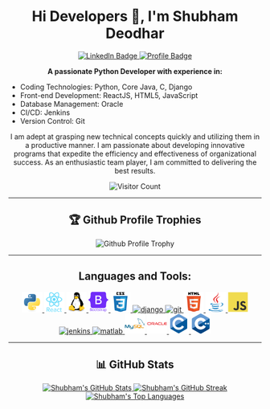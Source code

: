 <h1 align="center">Hi Developers 👋, I'm Shubham Deodhar</h1>
<p align="center">
  <a href="https://www.linkedin.com/in/shubham-deodhar-b17059b7/">
    <img src="https://img.shields.io/badge/-Shubham-blue?style=flat-square&logo=Linkedin&logoColor=white" alt="LinkedIn Badge" />
  </a>
  <a href="https://shubham-232302.github.io/profile/">
    <img src="https://img.shields.io/badge/myProfile-green" alt="Profile Badge" />
  </a>
</p>

<p align="center">
  <strong>A passionate Python Developer with experience in:</strong>
  <ul>
    <li>Coding Technologies: Python, Core Java, C, Django</li>
    <li>Front-end Development: ReactJS, HTML5, JavaScript</li>
    <li>Database Management: Oracle</li>
    <li>CI/CD: Jenkins</li>
    <li>Version Control: Git</li>
  </ul>
  <p align="center">I am adept at grasping new technical concepts quickly and utilizing them in a productive manner. I am passionate about developing innovative programs that expedite the efficiency and effectiveness of organizational success. As an enthusiastic team player, I am committed to delivering the best results.</p>
</p>

<p align="center">
  <img src="https://profile-counter.glitch.me/Shubham-232302/count.svg" alt="Visitor Count" />
</p>

<hr>

<h2 align="center">🏆 Github Profile Trophies</h2>
<p align="center">
  <img src="https://github-profile-trophy.vercel.app/?username=Shubham-232302&column=7" alt="Github Profile Trophy" />
</p>

<hr>

<h2 align="center">Languages and Tools:</h2>
<p align="center">
  <a href="https://www.python.org" target="_blank" rel="noreferrer">
        <img src="https://raw.githubusercontent.com/devicons/devicon/master/icons/python/python-original.svg" alt="python" width="40" height="40" />
    </a>
    <a href="https://reactjs.org/" target="_blank" rel="noreferrer">
        <img src="https://raw.githubusercontent.com/devicons/devicon/master/icons/react/react-original-wordmark.svg" alt="react" width="40" height="40" />
    </a>
     <a href="https://www.linux.org/" target="_blank" rel="noreferrer">
        <img src="https://raw.githubusercontent.com/devicons/devicon/master/icons/linux/linux-original.svg" alt="linux" width="40" height="40" />
    </a>
<a href="https://getbootstrap.com" target="_blank" rel="noreferrer">
        <img src="https://raw.githubusercontent.com/devicons/devicon/master/icons/bootstrap/bootstrap-plain-wordmark.svg" alt="bootstrap" width="40" height="41" />
    </a>
    <a href="https://www.w3schools.com/css/" target="_blank" rel="noreferrer">
        <img src="https://raw.githubusercontent.com/devicons/devicon/master/icons/css3/css3-original-wordmark.svg" alt="css3" width="40" height="40" />
    </a>
    <a href="https://www.djangoproject.com/" target="_blank" rel="noreferrer">
        <img src="https://juststickers.in/wp-content/uploads/2016/05/django-badge.png" alt="django" width="40" height="40" />
    </a>
    <a href="https://git-scm.com/" target="_blank" rel="noreferrer">
        <img src="https://www.vectorlogo.zone/logos/git-scm/git-scm-icon.svg" alt="git" width="40" height="40" />
    </a>
    <a href="https://www.w3.org/html/" target="_blank" rel="noreferrer">
        <img src="https://raw.githubusercontent.com/devicons/devicon/master/icons/html5/html5-original-wordmark.svg" alt="html5" width="40" height="40" />
    </a>
    <a href="https://www.java.com" target="_blank" rel="noreferrer">
        <img src="https://raw.githubusercontent.com/devicons/devicon/master/icons/java/java-original.svg" alt="java" width="40" height="40" />
    </a>
    <a href="https://developer.mozilla.org/en-US/docs/Web/JavaScript" target="_blank" rel="noreferrer">
        <img src="https://raw.githubusercontent.com/devicons/devicon/master/icons/javascript/javascript-original.svg" alt="javascript" width="40" height="40" />
    </a>
    <a href="https://www.jenkins.io" target="_blank" rel="noreferrer">
        <img src="https://www.vectorlogo.zone/logos/jenkins/jenkins-icon.svg" alt="jenkins" width="40" height="40" />
    </a>
    <a href="https://www.mathworks.com/" target="_blank" rel="noreferrer">
        <img src="https://upload.wikimedia.org/wikipedia/commons/2/21/Matlab_Logo.png" alt="matlab" width="40" height="40" />
    </a>
    <a href="https://www.mysql.com/" target="_blank" rel="noreferrer">
        <img src="https://raw.githubusercontent.com/devicons/devicon/master/icons/mysql/mysql-original-wordmark.svg" alt="mysql" width="40" height="40" />
    </a>
    <a href="https://www.oracle.com/" target="_blank" rel="noreferrer">
        <img src="https://raw.githubusercontent.com/devicons/devicon/master/icons/oracle/oracle-original.svg" alt="oracle" width="40" height="40" />
    </a>
    
<a href="https://www.cprogramming.com/" target="_blank" rel="noreferrer">
        <img src="https://raw.githubusercontent.com/devicons/devicon/master/icons/c/c-original.svg" alt="c" width="40" height="40" />
    </a>
    <a href="https://www.w3schools.com/cpp/" target="_blank" rel="noreferrer">
        <img src="https://raw.githubusercontent.com/devicons/devicon/master/icons/cplusplus/cplusplus-original.svg" alt="cplusplus" width="40" height="40" />
    </a>
</p>

<hr>

<h2 align="center">📊 GitHub Stats</h2>
<p align="center">
  <a href="https://github.com/Shubham-232302">
    <img src="https://github-readme-stats.vercel.app/api?username=Shubham-232302&theme=react&hide_border=false&include_all_commits=false&count_private=false" alt="Shubham's GitHub Stats" />
  </a>
  <a href="https://github.com/Shubham-232302">
    <img src="https://github-readme-streak-stats.herokuapp.com/?user=Shubham-232302&theme=react&hide_border=false" alt="Shubham's GitHub Streak" />
  </a>
  <a href="https://github.com/Shubham-232302">
    <img src="https://github-readme-stats.vercel.app/api/top-langs/?username=Shubham-232302&theme=react&hide_border=false&include_all_commits=false&count_private=false&layout=compact" alt="Shubham's Top Languages" />
  </a>
</p>
